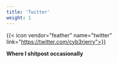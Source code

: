 ```yaml
---
title: 'Twitter'
weight: 1
---
```


{{< icon vendor="feather" name="twitter" link="https://twitter.com/cyb3rjerry">}} 

**Where I shitpost occasionally**



